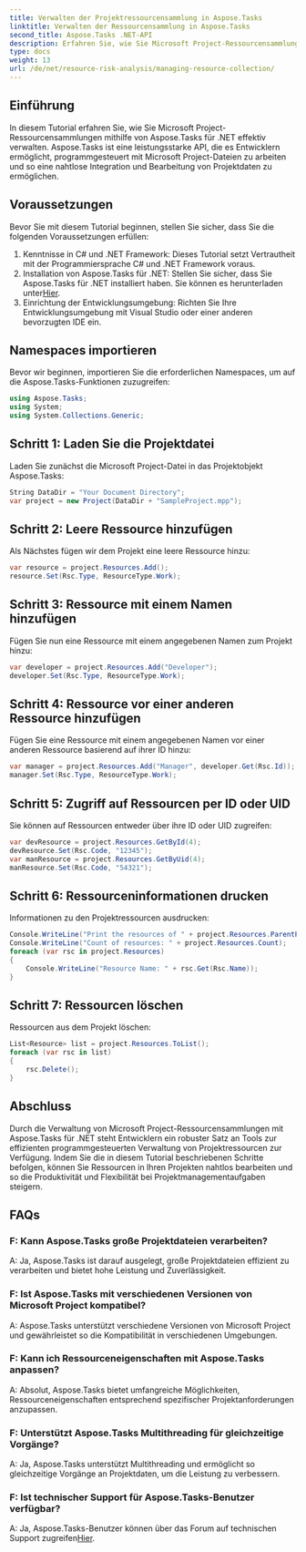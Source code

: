 ```yaml
---
title: Verwalten der Projektressourcensammlung in Aspose.Tasks
linktitle: Verwalten der Ressourcensammlung in Aspose.Tasks
second_title: Aspose.Tasks .NET-API
description: Erfahren Sie, wie Sie Microsoft Project-Ressourcensammlungen in .NET mithilfe der Aspose.Tasks-API effizient verwalten. Steigern Sie Produktivität und Flexibilität.
type: docs
weight: 13
url: /de/net/resource-risk-analysis/managing-resource-collection/
---
```

## Einführung
In diesem Tutorial erfahren Sie, wie Sie Microsoft Project-Ressourcensammlungen mithilfe von Aspose.Tasks für .NET effektiv verwalten. Aspose.Tasks ist eine leistungsstarke API, die es Entwicklern ermöglicht, programmgesteuert mit Microsoft Project-Dateien zu arbeiten und so eine nahtlose Integration und Bearbeitung von Projektdaten zu ermöglichen.
## Voraussetzungen
Bevor Sie mit diesem Tutorial beginnen, stellen Sie sicher, dass Sie die folgenden Voraussetzungen erfüllen:
1. Kenntnisse in C# und .NET Framework: Dieses Tutorial setzt Vertrautheit mit der Programmiersprache C# und .NET Framework voraus.
2. Installation von Aspose.Tasks für .NET: Stellen Sie sicher, dass Sie Aspose.Tasks für .NET installiert haben. Sie können es herunterladen unter[Hier](https://releases.aspose.com/tasks/net/).
3. Einrichtung der Entwicklungsumgebung: Richten Sie Ihre Entwicklungsumgebung mit Visual Studio oder einer anderen bevorzugten IDE ein.

## Namespaces importieren
Bevor wir beginnen, importieren Sie die erforderlichen Namespaces, um auf die Aspose.Tasks-Funktionen zuzugreifen:
```csharp
using Aspose.Tasks;
using System;
using System.Collections.Generic;


```

## Schritt 1: Laden Sie die Projektdatei
Laden Sie zunächst die Microsoft Project-Datei in das Projektobjekt Aspose.Tasks:
```csharp
String DataDir = "Your Document Directory";
var project = new Project(DataDir + "SampleProject.mpp");
```
## Schritt 2: Leere Ressource hinzufügen
Als Nächstes fügen wir dem Projekt eine leere Ressource hinzu:
```csharp
var resource = project.Resources.Add();
resource.Set(Rsc.Type, ResourceType.Work);
```
## Schritt 3: Ressource mit einem Namen hinzufügen
Fügen Sie nun eine Ressource mit einem angegebenen Namen zum Projekt hinzu:
```csharp
var developer = project.Resources.Add("Developer");
developer.Set(Rsc.Type, ResourceType.Work);
```
## Schritt 4: Ressource vor einer anderen Ressource hinzufügen
Fügen Sie eine Ressource mit einem angegebenen Namen vor einer anderen Ressource basierend auf ihrer ID hinzu:
```csharp
var manager = project.Resources.Add("Manager", developer.Get(Rsc.Id));
manager.Set(Rsc.Type, ResourceType.Work);
```
## Schritt 5: Zugriff auf Ressourcen per ID oder UID
Sie können auf Ressourcen entweder über ihre ID oder UID zugreifen:
```csharp
var devResource = project.Resources.GetById(4);
devResource.Set(Rsc.Code, "12345");
var manResource = project.Resources.GetByUid(4);
manResource.Set(Rsc.Code, "54321");
```
## Schritt 6: Ressourceninformationen drucken
Informationen zu den Projektressourcen ausdrucken:
```csharp
Console.WriteLine("Print the resources of " + project.Resources.ParentProject.Get(Prj.Name) + " project.");
Console.WriteLine("Count of resources: " + project.Resources.Count);
foreach (var rsc in project.Resources)
{
    Console.WriteLine("Resource Name: " + rsc.Get(Rsc.Name));
}
```
## Schritt 7: Ressourcen löschen
Ressourcen aus dem Projekt löschen:
```csharp
List<Resource> list = project.Resources.ToList();
foreach (var rsc in list)
{
    rsc.Delete();
}
```

## Abschluss
Durch die Verwaltung von Microsoft Project-Ressourcensammlungen mit Aspose.Tasks für .NET steht Entwicklern ein robuster Satz an Tools zur effizienten programmgesteuerten Verwaltung von Projektressourcen zur Verfügung. Indem Sie die in diesem Tutorial beschriebenen Schritte befolgen, können Sie Ressourcen in Ihren Projekten nahtlos bearbeiten und so die Produktivität und Flexibilität bei Projektmanagementaufgaben steigern.
## FAQs
### F: Kann Aspose.Tasks große Projektdateien verarbeiten?

A: Ja, Aspose.Tasks ist darauf ausgelegt, große Projektdateien effizient zu verarbeiten und bietet hohe Leistung und Zuverlässigkeit.

### F: Ist Aspose.Tasks mit verschiedenen Versionen von Microsoft Project kompatibel?

A: Aspose.Tasks unterstützt verschiedene Versionen von Microsoft Project und gewährleistet so die Kompatibilität in verschiedenen Umgebungen.

### F: Kann ich Ressourceneigenschaften mit Aspose.Tasks anpassen?

A: Absolut, Aspose.Tasks bietet umfangreiche Möglichkeiten, Ressourceneigenschaften entsprechend spezifischer Projektanforderungen anzupassen.

### F: Unterstützt Aspose.Tasks Multithreading für gleichzeitige Vorgänge?

A: Ja, Aspose.Tasks unterstützt Multithreading und ermöglicht so gleichzeitige Vorgänge an Projektdaten, um die Leistung zu verbessern.

### F: Ist technischer Support für Aspose.Tasks-Benutzer verfügbar?

 A: Ja, Aspose.Tasks-Benutzer können über das Forum auf technischen Support zugreifen[Hier](https://forum.aspose.com/c/tasks/15).